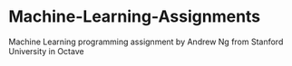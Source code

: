 # Machine-Learning-Assignments
Machine Learning programming assignment by Andrew Ng from Stanford University in Octave
